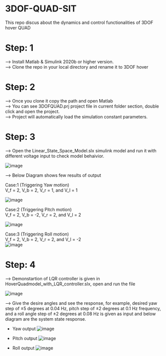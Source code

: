 # 3DOF-QUAD-SIT
This repo discus about the dynamics and control functionalities of 3DOF hover QUAD

# Step: 1
--> Install Matlab & Simulink 2020b or higher version.  
--> Clone the repo in your local directory and rename it to 3DOF hover

# Step: 2
--> Once you clone it copy the path and open Matlab  
--> You can see 3DOFQUAD.prj project file in current folder section, double click and open the project.  
--> Project will automatically load the simulation constant parameters.

# Step: 3
--> Open the Linear_State_Space_Model.slx simulink model and run it with different voltage input to check model behaivior.  
  
  ![image](https://github.com/Ravi123pashchapur/3DOF-QUAD-SIT/assets/56997905/4a213a8e-2b85-4a81-bfb9-4c17140286e6)  
    
--> Below Diagram shows few results of output  

Case:1 (Triggering Yaw motion)  
V_f = 2, V_b = 2, V_r = 1, and V_l = 1

![image](https://github.com/Ravi123pashchapur/3DOF-QUAD-SIT/assets/56997905/c3a82f1c-ef7c-4dbf-b96c-6432f2eb1250)  

Case:2 (Triggering Pitch motion)  
V_f = 2, V_b = -2, V_r = 2, and V_l = 2  

![image](https://github.com/Ravi123pashchapur/3DOF-QUAD-SIT/assets/56997905/17f39301-1e83-46e0-90b4-5618bb4cdb31)


Case:3 (Triggering Roll motion)  
V_f = 2, V_b = 2, V_r = 2, and V_l = -2  
![image](https://github.com/Ravi123pashchapur/3DOF-QUAD-SIT/assets/56997905/7cbdf7d2-47a5-406b-8a49-247591a40d09)  

# Step: 4 
--> Demonstartion of LQR controller is given in HoverQuadmodel_with_LQR_controller.slx, open and run the file  

![image](https://github.com/Ravi123pashchapur/3DOF-QUAD-SIT/assets/56997905/e2962e6b-d45c-4e6d-8354-36a390c7e93d)
 
--> Give the desire angles and see the response, for example, desired yaw step of ±5 degrees at 0.04 Hz, pitch step of ±2 degrees at 0.1 Hz frequency, and a roll angle step of ±2 degrees at 0.08 Hz is given as input and below diagram are the system state response.  

* Yaw output
![image](https://github.com/Ravi123pashchapur/3DOF-QUAD-SIT/assets/56997905/e028a4ac-7fe9-4944-a171-e0bb1deec399)  

* Pitch output
![image](https://github.com/Ravi123pashchapur/3DOF-QUAD-SIT/assets/56997905/1285a5b1-2714-414b-bc3f-72ecdd6c0c42)

* Roll output
![image](https://github.com/Ravi123pashchapur/3DOF-QUAD-SIT/assets/56997905/d64e311b-00ee-41c5-9dfc-d2cecbf50381)






  

